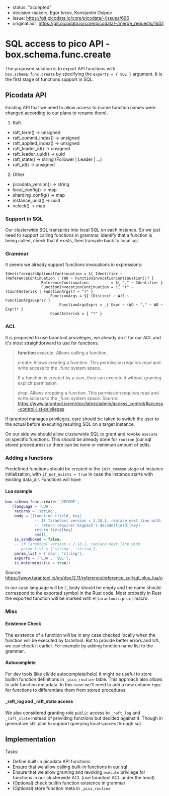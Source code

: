 - status: "accepted"
- decision-makers: Egor Ivkov, Konstantin Osipov
- issue: https://git.picodata.io/core/picodata/-/issues/696
- original adr: https://git.picodata.io/core/picodata/-/merge_requests/1632

# SQL access to pico API - box.schema.func.create

The proposed solution is to export API functions with `box.schema.func.create` by specifying the `exports = {'SQL'}` argument. It is the first stage of functions support in SQL.

## Picodata API

Existing API that we need to allow access to (some function names were changed according to our plans to rename them).

1. Raft
  - raft_term() -> unsigned
  - raft_commit_index() -> unsigned
  - raft_applied_index() -> unsigned
  - raft_leader_id() -> unsigned
  - raft_leader_uuid() -> uuid
  - raft_state() -> string (Follower | Leader | ...)
  - raft_id() -> unsigned
2. Other
  - picodata_version() -> string
  - local_config() -> map
  - sharding_config() -> map
  - instance_uuid() -> uuid
  - vclock() -> map

### Support in SQL

Our clusterwide SQL transpiles into local SQL on each instance. So we just need to support calling functions in grammar,
identify that a function is being called, check that it exists, then transpile back to local sql.

### Grammar

It seems we already support functions invocations in expressions:
```pest
IdentifierWithOptionalContinuation = ${ Identifier ~ (ReferenceContinuation | (WO ~ FunctionInvocationContinuation))? }
                ReferenceContinuation          = ${ "." ~ Identifier }
                FunctionInvocationContinuation = !{ "(" ~ (CountAsterisk | FunctionArgs)? ~ ")" }
                    FunctionArgs = ${ (Distinct ~ W)? ~ FunctionArgsExprs? }
                        FunctionArgsExprs = _{ Expr ~ (WO ~ "," ~ WO ~ Expr)* }
                    CountAsterisk = { "*" }
```

### ACL

It is proposed to use tarantool prvivileges, we already do it for our ACL and it's most straightforward to use for functions.
> **function**
> execute: Allows calling a function.
>
> create: Allows creating a function. This permission requires read and write access to the _func system space.
>
> If a function is created by a user, they can execute it without granting explicit permission.
>
> drop: Allows dropping a function. This permission requires read and write access to the _func system space.
Source: https://www.tarantool.io/en/doc/latest/admin/access_control/#access-control-list-privileges

If tarantool manages privileges, care should be taken to switch the user to the actual before executing resulting SQL on a target instance.

On our side we should allow clusterwide SQL to grant and revoke `execute` on specific functions.
This should be already done for `routine` (our sql stored procedures) so there can be none or minimum amount of edits.

### Adding a functions

Predefined functions should be created in the `init_common` stage of instance initialization, with `if_not_exists = true` in case the instance starts with existing data_dir.
Functions will have
#### Lua example

```lua
box.schema.func.create('_DECODE',
   {language = 'LUA',
    returns = 'string',
    body = [[function (field, key)
             -- If Tarantool version < 2.10.1, replace next line with
             -- return require('msgpack').decode(field)[key]
             return field[key]
             end]],
    is_sandboxed = false,
    -- If Tarantool version < 2.10.1, replace next line with
    -- param_list = {'string', 'string'},
    param_list = {'map', 'string'},
    exports = {'LUA', 'SQL'},
    is_deterministic = true})
```
Source: https://www.tarantool.io/en/doc/2.11/reference/reference_sql/sql_plus_lua/o

In our case language will be `C`, body should be empty and the name should correspond to the exported symbol in the Rust code. Most probably in Rust the exported function
will be marked with `#[tarantool::proc]` macro.

### Misc

#### Existence Check
The existence of a function will be in any case checked locally when the function will be executed by tarantool.
But to provide better errors and UX, we can check it earlier. For example by adding function name list to the grammar.

#### Autocomplete
For dev tools (like cli/ide autocomplete/help) it might be useful to store builtin function definitions in `_pico_routine` table.
This approach also allows to add function metadata.
In this case we'll need to add a new column `type` for functions to differentiate them from stored procedures.

#### _raft_log and _raft_state access

We also considered granting role `public` access to `_raft_log` and `_raft_state` instead of providing functions but decided against it.
Though in general we still plan to support querying local spaces through sql.

## Implementation
Tasks:
- Define built-in picodata API functions
- Ensure that we allow calling built-in functions in our sql
- Ensure that we allow granting and revoking `execute` privilege for functions in our clusterwide ACL (use tarantool ACL under the hood)
- (Optional) check builtin function existence in grammar
- (Optional) store function meta in `_pico_routine`
